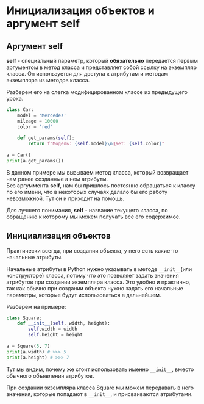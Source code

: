 # Инициализация объектов и аргумент self

## Аргумент self <a href="#argument-self" id="argument-self"></a>

**self**  - специальный параметр, который **обязательно** передается первым аргументом в метод класса и представляет собой ссылку на экземпляр класса. Он используется для доступа к атрибутам и методам экземпляра из методов класса.

Разберем его на слегка модифицированном классе из предыдущего урока.



```python
class Car: 
    model = 'Mercedes' 
    mileage = 10000 
    color = 'red'
    
    def get_params(self):
        return f"Модель: {self.model}\nЦвет: {self.color}"
        
a = Car() 
print(a.get_params())
```

В данном примере мы вызываем метод класса, который возвращает нам ранее созданные а нем атрибуты.\
Без аргуммента **self**, нам бы пришлось постоянно обращаться к классу по его имени, что в некоторых случаях делало бы его работу невозможной. Тут он и приходит на помощь.

Для лучшего понимания, **self** - название текущего класса, по обращению к которому мы можем получать все его содержимое.

## Инициализация объектов <a href="#inicializaciya-obektov" id="inicializaciya-obektov"></a>

Практически всегда, при создании объекта, у него есть какие-то начальные атрибуты.

Начальные атрибуты в Python нужно указывать в методе `__init__`(или конструкторе) класса, потому что это позволяет задать значения атрибутов при создании экземпляра класса. Это удобно и практично, так как обычно при создании объекта нужно задать его начальные параметры, которые будут использоваться в дальнейшем.

Разберем на примере:

```python
class Square: 
    def __init__(self, width, height): 
        self.width = width 
        self.height = height
        
a = Square(5, 7) 
print(a.width) # >>> 5
print(a.height) # >>> 7
```

Тут мы видим, почему же стоит использовать именно `__init__`, вместо обычного объявления атрибутов.

При создании экземпляра класса Square мы можем передавать в него значения, которые попадают в `__init__`, и присваиваются атрибутами.
